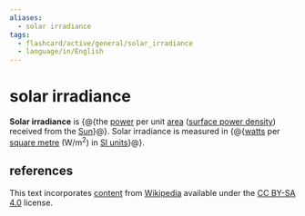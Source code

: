 ```yaml
---
aliases:
  - solar irradiance
tags:
  - flashcard/active/general/solar_irradiance
  - language/in/English
---
```


# solar irradiance

__Solar irradiance__ is {@{the [power](power%20(physics).md) per unit [area](area.md) ([surface power density](surface%20power%20density.md)) received from the [Sun](Sun.md)}@}. Solar irradiance is measured in {@{[watts](watt.md) per [square metre](square%20metree.md) (W/m<sup>2</sup>) in [SI units](International%20System%20of%20Units.md)}@}.

## references

This text incorporates [content](https://en.wikipedia.org/wiki/solar_irradiance) from [Wikipedia](Wikipedia.md) available under the [CC BY-SA 4.0](https://creativecommons.org/licenses/by-sa/4.0/) license.
